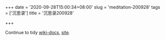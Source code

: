 +++
date = '2020-09-28T15:00:34+08:00'
slug = 'meditation-200928'
tags = ['沉思录']
title = '沉思录200928'

+++

Continue to tidy [wiki-docs](https://github.com/Gaotianhe/wiki-docs), [site](https://github.com/Gaotianhe/site).
